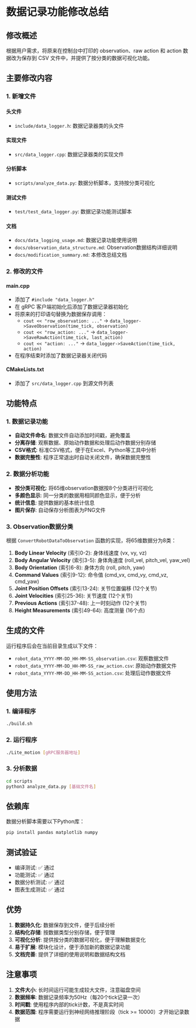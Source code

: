 # 数据记录功能修改总结

## 修改概述

根据用户需求，将原来在控制台中打印的 observation、raw action 和 action 数据改为保存到 CSV 文件中，并提供了按分类的数据可视化功能。

## 主要修改内容

### 1. 新增文件

#### 头文件
- `include/data_logger.h`: 数据记录器类的头文件

#### 实现文件  
- `src/data_logger.cpp`: 数据记录器类的实现文件

#### 分析脚本
- `scripts/analyze_data.py`: 数据分析脚本，支持按分类可视化

#### 测试文件
- `test/test_data_logger.py`: 数据记录功能测试脚本

#### 文档
- `docs/data_logging_usage.md`: 数据记录功能使用说明
- `docs/observation_data_structure.md`: Observation数据结构详细说明
- `docs/modification_summary.md`: 本修改总结文档

### 2. 修改的文件

#### main.cpp
- 添加了 `#include "data_logger.h"`
- 在 gRPC 客户端初始化后添加了数据记录器初始化
- 将原来的打印语句替换为数据保存调用：
  - `cout << "row_observation: ..."` → `data_logger->SaveObservation(time_tick, observation)`
  - `cout << "row_action: ..."` → `data_logger->SaveRawAction(time_tick, last_action)`
  - `cout << "action: ..."` → `data_logger->SaveAction(time_tick, action)`
- 在程序结束时添加了数据记录器关闭代码

#### CMakeLists.txt
- 添加了 `src/data_logger.cpp` 到源文件列表

## 功能特点

### 1. 数据记录功能
- **自动文件命名**: 数据文件自动添加时间戳，避免覆盖
- **分离存储**: 观察数据、原始动作数据和处理后动作数据分别存储
- **CSV格式**: 标准CSV格式，便于在Excel、Python等工具中分析
- **数据完整性**: 程序正常退出时自动关闭文件，确保数据完整性

### 2. 数据分析功能
- **按分类可视化**: 将65维observation数据按8个分类进行可视化
- **多颜色显示**: 同一分类的数据用相同颜色显示，便于分析
- **统计信息**: 提供数据的基本统计信息
- **图片保存**: 自动保存分析图表为PNG文件

### 3. Observation数据分类
根据 `ConvertRobotDataToObservation` 函数的实现，将65维数据分为8类：

1. **Body Linear Velocity** (索引0-2): 身体线速度 (vx, vy, vz)
2. **Body Angular Velocity** (索引3-5): 身体角速度 (roll_vel, pitch_vel, yaw_vel)
3. **Body Orientation** (索引6-8): 身体方向 (roll, pitch, yaw)
4. **Command Values** (索引9-12): 命令值 (cmd_vx, cmd_vy, cmd_vz, cmd_yaw)
5. **Joint Position Offsets** (索引13-24): 关节位置偏移 (12个关节)
6. **Joint Velocities** (索引25-36): 关节速度 (12个关节)
7. **Previous Actions** (索引37-48): 上一时刻动作 (12个关节)
8. **Height Measurements** (索引49-64): 高度测量 (16个点)

## 生成的文件

运行程序后会在当前目录生成以下文件：
- `robot_data_YYYY-MM-DD_HH-MM-SS_observation.csv`: 观察数据文件
- `robot_data_YYYY-MM-DD_HH-MM-SS_raw_action.csv`: 原始动作数据文件
- `robot_data_YYYY-MM-DD_HH-MM-SS_action.csv`: 处理后动作数据文件

## 使用方法

### 1. 编译程序
```bash
./build.sh
```

### 2. 运行程序
```bash
./Lite_motion [gRPC服务器地址]
```

### 3. 分析数据
```bash
cd scripts
python3 analyze_data.py [基础文件名]
```

## 依赖库

数据分析脚本需要以下Python库：
```bash
pip install pandas matplotlib numpy
```

## 测试验证

- 编译测试: ✅ 通过
- 功能测试: ✅ 通过  
- 数据分析测试: ✅ 通过
- 图表生成测试: ✅ 通过

## 优势

1. **数据持久化**: 数据保存到文件，便于后续分析
2. **结构化存储**: 按数据类型分别存储，便于管理
3. **可视化分析**: 提供按分类的数据可视化，便于理解数据变化
4. **易于扩展**: 模块化设计，便于添加新的数据记录功能
5. **文档完善**: 提供了详细的使用说明和数据结构文档

## 注意事项

1. **文件大小**: 长时间运行可能生成较大文件，注意磁盘空间
2. **数据频率**: 数据记录频率为50Hz（每20个tick记录一次）
3. **时间戳**: 使用程序内部的tick计数，不是真实时间
4. **数据范围**: 程序需要运行到神经网络推理阶段（tick >= 10000）才开始记录数据 